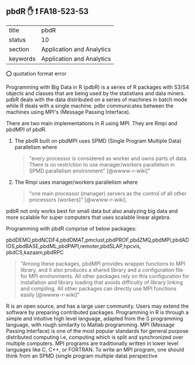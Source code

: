 ## pbdR :hand: :exclamation: FA18-523-53


|          |                           |
| -------- | ------------------------- |
| title    | pbdR                      | 
| status   | 10                        |
| section  | Application and Analytics |
| keywords | Application and Analytics |

:o: quotation format error

Programming with Big Data in R (pdbR) is a series of R packages with S3/S4 objects and classes 
that are being used by the statistians and data miners. pdbR deals with the data distributed on a 
series of machines in batch mode while R deals with a single machine. pdbr communicates between the 
machines using MPI's (Message Passing Interface).

There are two main implementations in R using MPI. They are Rmpi and pbdMPI of pbdR.

1. The pbdR built on pbdMPI uses SPMD (Single Program Multiple Data) parallelism where 

   > "every processor is considered as worker and owns parts of data. There is no restriction to use manager/workers parallelism
in SPMD parallelism environment" [@wwww-r-wiki]"

2. The Rmpi uses manager/workers parallelism where 

   > "one main processor (manager) servers as the control of all other processors (workers)" [@wwww-r-wiki].

pdbR not only works best for small data but also analyzing big data and more scalable for super computers that uses scalable linear algebra.

Programming with pbdR comprise of below packages:

pbdDEMO,pbdNCDF4,pbdDMAT,pmclust,pbdPROF,pbdZMQ,pbdMPI,pbdADIOS,pbdBASE,pbdML,pbdPAPI,remoter,pbdSLAP,hpcvis,
pbdCS,kazaam,pbdRPC

> "Among these packages, pbdMPI provides wrapper functions to MPI library, and it also 
> produces a shared library and a configuration file for MPI environments. All other packages 
> rely on this configuration for installation and library loading that avoids difficulty of 
> library linking and compiling. All other packages can directly use MPI functions easily [@wwww-r-wiki]"

R is an open  source,  and  has  a  large  user  community. Users  may extend the software by preparing contributed packages. 
Programming  in R is  through  a simple and intuitive high level language, adapted from the S programming language, with rough 
similarity to Matlab programming. MPI (Message Passing Interface) is one of the most popular standards for general purpose distributed
computing i.e, computing which is split and synchronized over multiple computers.  MPI programs
are traditionally written in lower level languages like C, C++, or FORTRAN. To write an MPI program,
one should think from an SPMD (single program multiple data) perspective
